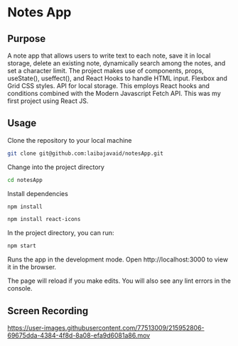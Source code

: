 # Notes App 

## Purpose

A note app that allows users to write text to each note, save it in local storage, delete an existing note, dynamically search among the notes, and set a character limit. The project makes use of components, props, useState(), useffect(), and React Hooks to handle HTML input. Flexbox and Grid CSS styles. API for local storage.  This employs React hooks and conditions combined with the Modern Javascript Fetch API. This was my first project using React JS.

## Usage

Clone the repository to your local machine
```bash
git clone git@github.com:laibajavaid/notesApp.git
```

Change into the project directory 
```bash
cd notesApp
```

Install dependencies 
```bash
npm install
```
```bash
npm install react-icons
```

In the project directory, you can run:
```bash
npm start
```

Runs the app in the development mode.
Open http://localhost:3000 to view it in the browser.

The page will reload if you make edits.
You will also see any lint errors in the console.

## Screen Recording

https://user-images.githubusercontent.com/77513009/215952806-69675dda-4384-4f8d-8a08-efa9d6081a86.mov
